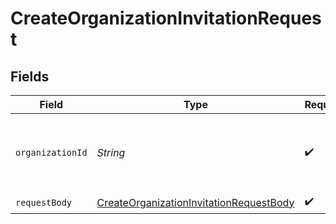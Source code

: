 # CreateOrganizationInvitationRequest


## Fields

| Field                                                                                                         | Type                                                                                                          | Required                                                                                                      | Description                                                                                                   |
| ------------------------------------------------------------------------------------------------------------- | ------------------------------------------------------------------------------------------------------------- | ------------------------------------------------------------------------------------------------------------- | ------------------------------------------------------------------------------------------------------------- |
| `organizationId`                                                                                              | *String*                                                                                                      | :heavy_check_mark:                                                                                            | The ID of the organization for which to send the invitation                                                   |
| `requestBody`                                                                                                 | [CreateOrganizationInvitationRequestBody](../../models/operations/CreateOrganizationInvitationRequestBody.md) | :heavy_check_mark:                                                                                            | N/A                                                                                                           |